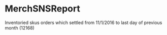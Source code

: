 # MerchSNSReport
Inventoried skus orders which settled from 11/1/2016 to last day of previous month (12168)
